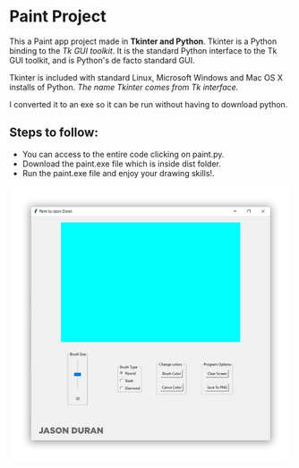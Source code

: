 # Paint Project
This a Paint app project made in **Tkinter and Python**. Tkinter is a Python binding to the _Tk GUI toolkit_. It is the standard Python interface to the Tk GUI toolkit, and is Python's de facto standard GUI. 

Tkinter is included with standard Linux, Microsoft Windows and Mac OS X installs of Python. *The name Tkinter comes from Tk interface.*

I converted it to an exe so it can be run without having to download python.

## Steps to follow:

* You can access to the entire code clicking on paint.py. 
* Download the paint.exe file which is inside dist folder.  
* Run the paint.exe file and enjoy your drawing skills!.

![name-of-you-image](https://github.com/jasonduran240/paint/blob/master/images/paint.jpg?raw=true)
